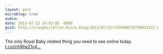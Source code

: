 ```yaml
---
layout: post
microblog: true
audio: 
date: 2013-07-22 14:53:05 -0500
guid: http://craigmcclellan.micro.blog/2013/07/22/t359400729796022272.html
---
```

The only Royal Baby related thing you need to see online today. [t.co/inhWw21v4...](http://t.co/inhWw21v4r)
